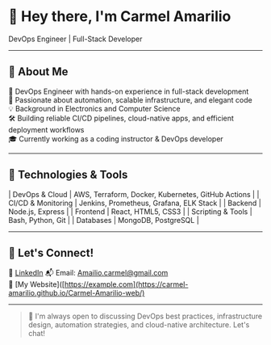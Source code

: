 # 👋 Hey there, I'm Carmel Amarilio  
DevOps Engineer | Full-Stack Developer 

---

## 🚀 About Me

🎯 DevOps Engineer with hands-on experience in full-stack development  
🔧 Passionate about automation, scalable infrastructure, and elegant code  
💡 Background in Electronics and Computer Science  
🛠️ Building reliable CI/CD pipelines, cloud-native apps, and efficient deployment workflows  
🎓 Currently working as a coding instructor & DevOps developer  


---


## 🧰 Technologies & Tools

| DevOps & Cloud      | AWS, Terraform, Docker, Kubernetes, GitHub Actions |
| CI/CD & Monitoring  | Jenkins, Prometheus, Grafana, ELK Stack            |
| Backend             | Node.js, Express                                   |
| Frontend            | React, HTML5, CSS3                                 |
| Scripting & Tools   | Bash, Python, Git                                  |
| Databases           | MongoDB, PostgreSQL                                |

---

## 🤝 Let's Connect!

💼 [LinkedIn]([https://www.linkedin.com/in/your-link](https://www.linkedin.com/in/carmel-amarilio/))  
📬 Email: Amailio.carmel@gmail.com  
🧠 [My Website]([https://example.com](https://carmel-amarilio.github.io/Carmel-Amarilio-web/)  

---

> 💬 I'm always open to discussing DevOps best practices, infrastructure design, automation strategies, and cloud-native architecture. Let's chat!
